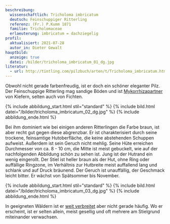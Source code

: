 ```yaml
---
beschreibung:
  wissenschaftlich: Tricholoma imbricatum
  deutsch: Feinschuppiger Ritterling
  referenz: (Fr.) P.Kumm 1871
  familie: Tricholomaceae
  erlaeuterung: imbricatum = dachziegelig
profil:
  aktualisiert: 2021-07-28
  autor_in: Dieter Gewalt
hauptbild:
  anzeige: true
  datei: /bilder/tricholoma_imbricatum_01_dg.jpg
literatur:
  - url: http://tintling.com/pilzbuch/arten/t/Tricholoma_imbricatum.html
---
```

Obwohl nicht gerade farbenfreudig, ist er doch ein schöner eleganter Pilz. Der Feinschuppige Ritterling mag sandige Böden und ist [Mykorrhizapartner](Mykorrhiza "Glossar") von Kiefern, selten auch von Fichten.

{% include abbildung_start.html stil="standard" %}
{% include bild.html datei="/bilder/tricholoma_imbricatum_02_dg.jpg" %}
{% include abbildung_ende.html %}

Bei ihm dominiert wie bei einigen anderen Ritterlingen die Farbe braun, ist aber recht gut gegen diese abgrenzbar. Er ist charakterisiert durch seine trockene, feinsamtige Hutoberfläche, die keine abstehenden Schuppen aufweist. Außerdem ist sein Geruch nicht mehlig. Seine Hüte erreichen Durchmesser von ca. 8 - 10 cm, die Mitte ist meist gebuckelt, wie auf der nachfolgenden Abbildung schön zu sehen ist. Jung ist der Hutrand ein wenig eingerollt. Der Stiel ist heller braun als der Hut, ohne Ring oder auffällige Ringzone, im Verhältnis zur Hutbreite meist auffallend lang und schlank und auf Druck bräunend. Der Geruch ist unauffällig, der Geschmack leicht bitter. Er wächst von Spätsommer bis November.

{% include abbildung_start.html stil="standard" %}
{% include bild.html datei="/bilder/tricholoma_imbricatum_03_dg.jpg" %}
{% include abbildung_ende.html %}

In geeigneten Wäldern ist er [weit verbreitet](http://www.pilze-deutschland.de/organismen/tricholoma-imbricatum-fr-p-kumm-1871-1) aber nicht gerade häufig. Wo er erscheint, ist er selten allein, meist gesellig und oft mehrere am Stielgrund miteinander verwachsen.